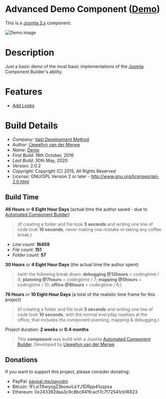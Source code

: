 # Advanced Demo Component ([Demo](http://joomlacomponentbuilder.com))

This is a [Joomla 3.x](https://extensions.joomla.org/extension/component-builder/) component.

![Demo image](https://raw.githubusercontent.com/namibia/demo-joomla-3-component/master/admin/assets/images/vdm-component.jpg "The Demo")

# Description

Just a basic demo of the most basic implementations of the [Joomla](http://www.joomla.org) Component Builder's ability.

# Features

+ [Add Looks](advanced-demo/addLook.md "Add Look")

# Build Details

+ *Company*: [Vast Development Method](https://www.vdm.io/)
+ *Author*: [Llewellyn van der Merwe](mailto:joomla@vdm.io)
+ *Name*: [Demo](https://www.vdm.io/)
+ *First Build*: 18th October, 2016
+ *Last Build*: 30th May, 2020
+ *Version*: 2.0.2
+ *Copyright*: Copyright (C) 2015. All Rights Reserved
+ *License*: GNU/GPL Version 2 or later - http://www.gnu.org/licenses/gpl-2.0.html

## Build Time

**46 Hours** or **6 Eight Hour Days** (actual time the author saved -
due to [Automated Component Builder](https://www.vdm.io/joomla-component-builder))

> (if creating a folder and file took **5 seconds** and writing one line of code took **10 seconds**,
> never making one mistake or taking any coffee break.)

+ *Line count*: **16459**
+ *File count*: **151**
+ *Folder count*: **57**

**30 Hours** or **4 Eight Hour Days** (the actual time the author spent)

> (with the following break down:
> **debugging @12hours** = codingtime / 4;
> **planning @7hours** = codingtime / 7;
> **mapping @5hours** = codingtime / 10;
> **office @8hours** = codingtime / 6;)

**76 Hours** or **10 Eight Hour Days**
(a total of the realistic time frame for this project)

> (if creating a folder and file took **5 seconds** and writing one line of code took **10 seconds**,
> with the normal everyday realities at the office, that includes the component planning, mapping & debugging.)

Project duration: **2 weeks** or **0.4 months**

> This **component** was build with a Joomla [Automated Component Builder](https://www.vdm.io/joomla-component-builder).
> Developed by [Llewellyn van der Merwe](mailto:joomla@vdm.io)

## Donations

If you want to support this project, please consider donating:
* PayPal: [paypal.me/payvdm](https://www.paypal.me/payvdm)
* Bitcoin: 1FLxiT6wyxgZ3boeviLkYJ1DRpp41uzpxa
* Ethereum: 0x243392daa3c9c8bc841fcacf7c7f72541cb16823

